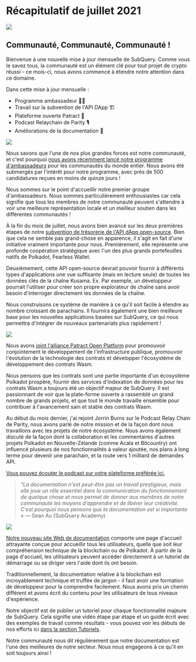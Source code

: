 # Récapitulatif de juillet 2021

![](https://miro.medium.com/max/1400/1*2z3_9s-SY7dAvfe6xf9IDA.png)

## Communauté, Communauté, Communauté !

Bienvenue à une nouvelle mise à jour mensuelle de SubQuery. Comme vous le savez tous, la communauté est un élément clé pour tout projet de crypto réussi - ce mois-ci, nous avons commencé à étendre notre attention dans ce domaine.

Dans cette mise à jour mensuelle :

- Programme ambassadeur 👩💼
- Travail sur la subvention de l'API DApp 🏗
- Plateforme ouverte Patract 🌃
- Podcast Relaychain de Parity 🎙
- Améliorations de la documentation 📑

![](https://miro.medium.com/max/1400/0*pe3Z3x1lGb_RLa5x)

Nous savons que l'une de nos plus grandes forces est notre communauté, et c'est pourquoi [nous avons récemment lancé notre programme d'ambassadeurs](../blogs/20210713-Introducing-the-SubQuery-Ambassador-Program.md) pour les communautés du monde entier. Nous avons été submergés par l'intérêt pour notre programme, avec près de 500 candidatures reçues en moins de quinze jours !

Nous sommes sur le point d'accueillir notre premier groupe d'ambassadeurs. Nous sommes particulièrement enthousiastes car cela signifie que tous les membres de notre communauté peuvent s'attendre à voir une meilleure représentation locale et un meilleur soutien dans les différentes communautés !

À la fin du mois de juillet, nous avons bien avancé sur les deux premières étapes de notre [subvention de trésorerie de l'API dApp open-source](https://kusama.polkassembly.io/treasury/95). Bien que cela ne semble pas grand-chose en apparence, il s'agit en fait d'une initiative vraiment importante pour nous. Premièrement, elle représente une profonde coopération stratégique avec l'un des plus grands portefeuilles natifs de Polkadot, Fearless Wallet.

Deuxièmement, cette API open-source devrait pouvoir fournir à différents types d'applications une vue suffisante (mais en lecture seule) de toutes les données clés de la chaîne Kusama. Ex. Par exemple, un développeur pourrait l'utiliser pour créer son propre explorateur de chaîne sans avoir besoin d'interroger directement les données de la chaîne.

Nous construisons ce système de manière à ce qu'il soit facile à étendre au nombre croissant de parachains. Il fournira également une bien meilleure base pour les nouvelles applications basées sur SubQuery, ce qui nous permettra d'intégrer de nouveaux partenariats plus rapidement !

![](https://miro.medium.com/max/1400/0*AhM68fyjjSp_2edZ)

Nous avons [joint l'alliance Patract Open Platform](../blogs/20210714-SubQuery-is-Joining-the-Patract-Open-Platform.md) pour promouvoir conjointement le développement de l'infrastructure publique, promouvoir l'évolution de la technologie des contrats et développer l'écosystème de développement des contrats Wasm.

Nous pensons que les contrats sont une partie importante d'un écosystème Polkadot prospère, fournir des services d'indexation de données pour les contrats Wasm a toujours été un objectif majeur de SubQuery. Il est passionnant de voir que la plate-forme ouverte a rassemblé un grand nombre de grands projets, et que tout le monde travaille ensemble pour contribuer à l'avancement sain et stable des contrats Wasm.

Au début du mois dernier, j'ai rejoint Jorrin Burns sur le Podcast Relay Chain de Parity, nous avons parlé de notre mission et de la façon dont nous travaillons avec les projets de notre écosystème. Nous avons également discuté de la façon dont la collaboration et les commentaires d'autres projets Polkadot en Nouvelle-Zélande (comme Acala et Bitcountry) ont influencé plusieurs de nos fonctionnalités à valeur ajoutée, nos plans à long terme pour devenir une parachain, et la route vers 1 milliard de demandes API.

[Vous pouvez écouter le podcast sur votre plateforme préférée ici.](https://relaychain.fm/35-querying-the-worlds-data-with-subquery)

> _"La documentation n'est peut-être pas un travail prestigieux, mais elle joue un rôle essentiel dans la communication du fonctionnement de quelque chose et nous permet de donner aux membres de notre communauté les moyens d'apprendre et de libérer leur créativité. C’est pourquoi nous pensons que la documentation est si importante »_ — Sean Au (SubQuery Academy)

![](https://miro.medium.com/max/1200/0*tvcfXFxHc6shdmAy.gif)

[Notre nouveau site Web de documentation](https://doc.subquery.network/) comporte une page d'accueil attrayante conçue pour accueillir tous les utilisateurs, quelle que soit leur compréhension technique de la blockchain ou de Polkadot. À partir de la page d'accueil, les utilisateurs peuvent accéder directement à un tutoriel de démarrage ou se diriger vers l'aide dont ils ont besoin.

Traditionnellement, la documentation relative à la blockchain est incroyablement technique et truffée de jargon - il faut avoir une formation de développeur pour la comprendre facilement. Nous avons pris un chemin différent et avons écrit du contenu pour les utilisateurs de tous niveaux d'expérience.

Notre objectif est de publier un tutoriel pour chaque fonctionnalité majeure de SubQuery. Cela signifie une vidéo étape par étape et un guide écrit avec des exemples de travail comme résultats - vous pouvez voir les débuts de nos efforts ici [dans la section Tutoriels](https://doc.subquery.network/tutorials_examples/howto.html).

Notre communauté nous dit régulièrement que notre documentation est l'une des meilleures de notre secteur. Nous nous engageons à ce qu'il en soit toujours ainsi !

